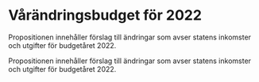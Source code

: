 # Vårändringsbudget för 2022

Propositionen innehåller förslag till ändringar som avser statens inkomster och utgifter för budgetåret 2022.

Propositionen innehåller förslag till ändringar som avser statens inkomster och utgifter för budgetåret 2022.
